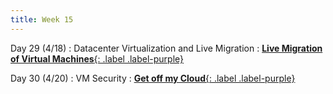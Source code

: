 ```yaml
---
title: Week 15
---
```


Day 29 (4/18)
: Datacenter Virtualization and Live Migration
  : [**Live Migration of Virtual Machines**{: .label .label-purple}](https://www.usenix.org/legacy/events/nsdi05/tech/full_papers/clark/clark.pdf)

Day 30 (4/20)
: VM Security
  : [**Get off my Cloud**{: .label .label-purple}](https://hovav.net/ucsd/dist/cloudsec.pdf)
